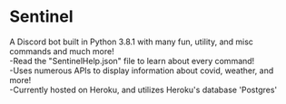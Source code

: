 # Sentinel
A Discord bot built in Python 3.8.1 with many fun, utility, and misc commands and much more! <br />
-Read the "SentinelHelp.json" file to learn about every command! <br />
-Uses numerous APIs to display information about covid, weather, and more! <br />
-Currently hosted on Heroku, and utilizes Heroku's database 'Postgres' <br />
